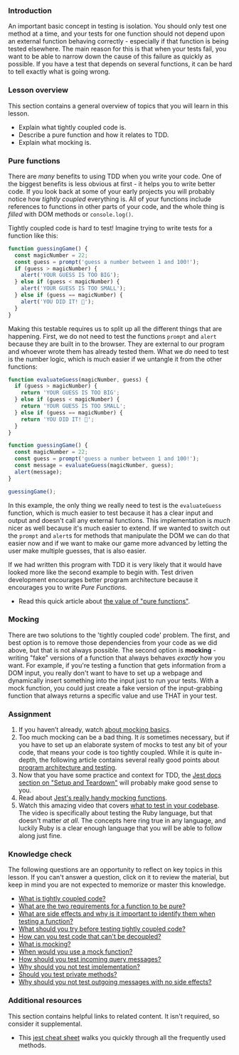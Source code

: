 ### Introduction

An important basic concept in testing is isolation.  You should only test one method at a time, and your tests for one function should not depend upon an external function behaving correctly - especially if that function is being tested elsewhere.  The main reason for this is that when your tests fail, you want to be able to narrow down the cause of this failure as quickly as possible.  If you have a test that depends on several functions, it can be hard to tell exactly what is going wrong.

### Lesson overview

This section contains a general overview of topics that you will learn in this lesson.

- Explain what tightly coupled code is.
- Describe a pure function and how it relates to TDD.
- Explain what mocking is.
  
### Pure functions

There are *many* benefits to using TDD when you write your code. One of the biggest benefits is less obvious at first - it helps you to write better code.  If you look back at some of your early projects you will probably notice how *tightly coupled* everything is.  <span id='tightly-coupled-code'>All of your functions include references to functions in other parts of your code, and the whole thing is *filled* with DOM methods or `console.log()`</span>.  

Tightly coupled code is hard to test! Imagine trying to write tests for a function like this:

```javascript
function guessingGame() {
  const magicNumber = 22;
  const guess = prompt('guess a number between 1 and 100!');
  if (guess > magicNumber) {
    alert('YOUR GUESS IS TOO BIG');
  } else if (guess < magicNumber) {
    alert('YOUR GUESS IS TOO SMALL');
  } else if (guess == magicNumber) {
    alert('YOU DID IT! 🎉');
  }
}
```

<span id='try-before'>Making this testable requires us to split up all the different things that are happening.  First, we do not need to test the functions `prompt` and `alert` because they are built in to the browser.  They are external to our program and whoever wrote them has already tested them.  What we *do* need to test is the number logic, which is much easier if we untangle it from the other functions:</span>

```javascript
function evaluateGuess(magicNumber, guess) {
  if (guess > magicNumber) {
    return 'YOUR GUESS IS TOO BIG';
  } else if (guess < magicNumber) {
    return 'YOUR GUESS IS TOO SMALL';
  } else if (guess == magicNumber) {
    return 'YOU DID IT! 🎉';
  }
}

function guessingGame() {
  const magicNumber = 22;
  const guess = prompt('guess a number between 1 and 100!');
  const message = evaluateGuess(magicNumber, guess);
  alert(message);
}

guessingGame();
```

In this example, the only thing we really need to test is the `evaluateGuess` function, which is much easier to test because it has a clear input and output and doesn't call any external functions. This implementation is *much* nicer as well because it's much easier to extend.  If we wanted to switch out the `prompt` and `alert`s for methods that manipulate the DOM we can do that easier now and if we want to make our game more advanced by letting the user make multiple guesses, that is also easier.

If we had written this program with TDD it is very likely that it would have looked more like the second example to begin with.  Test driven development encourages better program architecture because it encourages you to write *Pure Functions*.

- Read this quick article about [the value of "pure functions"](https://medium.com/@jamesjefferyuk/javascript-what-are-pure-functions-4d4d5392d49c).

### Mocking

There are two solutions to the 'tightly coupled code' problem.  The first, and best option is to remove those dependencies from your code as we did above, but that is not always possible.  The second option is **mocking** - writing "fake" versions of a function that always behaves *exactly* how you want.  <span id='mock-function-example'>For example, if you're testing a function that gets information from a DOM input, you really don't want to have to set up a webpage and dynamically insert something into the input just to run your tests.  With a mock function, you could just create a fake version of the input-grabbing function that always returns a specific value and use THAT in your test</span>.

### Assignment

<div class="lesson-content__panel" markdown="1">

1. If you haven’t already, watch [about mocking basics](https://www.youtube.com/watch?v=ajiAl5UNzBU&t=3024s).
1. Too much mocking can be a bad thing.  It *is* sometimes necessary, but if you have to set up an elaborate system of mocks to test any bit of your code, that means your code is too tightly coupled.  While it is quite in-depth, the following article contains several really good points about [program architecture and testing](https://medium.com/javascript-scene/mocking-is-a-code-smell-944a70c90a6a).
1. Now that you have some practice and context for TDD, the [Jest docs section on "Setup and Teardown"](https://jestjs.io/docs/setup-teardown) will probably make good sense to you.
1. Read about [Jest's really handy mocking functions](https://jestjs.io/docs/mock-functions).
1. Watch this amazing video that covers [what to test in your codebase](https://www.youtube.com/watch?v=URSWYvyc42M). The video is specifically about testing the Ruby language, but that doesn't matter *at all*.  The concepts here ring true in any language, and luckily Ruby is a clear enough language that you will be able to follow along just fine.

</div>

### Knowledge check

The following questions are an opportunity to reflect on key topics in this lesson. If you can't answer a question, click on it to review the material, but keep in mind you are not expected to memorize or master this knowledge.

- [What is tightly coupled code?](#tightly-coupled-code)
- [What are the two requirements for a function to be pure?](https://medium.com/@jamesjefferyuk/javascript-what-are-pure-functions-4d4d5392d49c)
- [What are side effects and why is it important to identify them when testing a function?](https://medium.com/@jamesjefferyuk/javascript-what-are-pure-functions-4d4d5392d49c)
- [What should you try before testing tightly coupled code?](#try-before)
- [How can you test code that can't be decoupled?](#mocking)
- [What is mocking?](#mocking)
- [When would you use a mock function?](#mock-function-example)
- [How should you test incoming query messages?](https://youtu.be/URSWYvyc42M?t=699)
- [Why should you not test implementation?](https://youtu.be/URSWYvyc42M?t=792)
- [Should you test private methods?](https://youtu.be/URSWYvyc42M?t=1102)
- [Why should you not test outgoing messages with no side effects?](https://youtu.be/URSWYvyc42M?t=1370)

### Additional resources

This section contains helpful links to related content. It isn't required, so consider it supplemental.

- This [jest cheat sheet](https://github.com/sapegin/jest-cheat-sheet) walks you quickly through all the frequently used methods.
